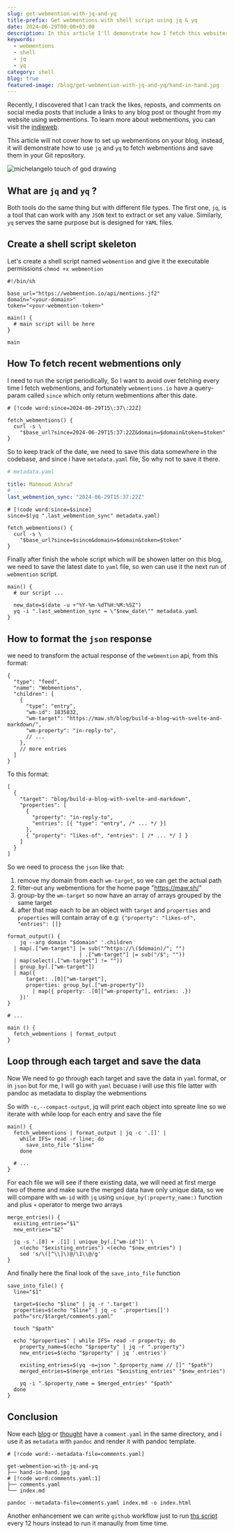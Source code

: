 ```yaml
---
slug: get-webmention-with-jq-and-yq
title-prefix: Get webmentions with shell script using jq & yq
date: 2024-06-29T00:00+03:00
description: In this article I'll demonstrate how I fetch this websites webmentions just using shell script.
keywords:
  - webmentions
  - shell
  - jq
  - yq
category: shell
blog: true
featured-image: /blog/get-webmention-with-jq-and-yq/hand-in-hand.jpg
---
```


Recently, I discovered that I can track the likes, reposts, and comments on
social media posts that include a links to any blog post or thought from my
website using webmentions. To learn more about webmentions, you can visit the
[indieweb](https://indieweb.org/Webmention).

This article will not cover how to set up webmentions on your blog, instead, it
will demonstrate how to use `jq` and `yq` to fetch webmentions and save them in
your Git repository.

![michelangelo touch of god drawing](./hand-in-hand.jpg)

## What are `jq` and `yq` ?

Both tools do the same thing but with different file types. The first one, `jq`,
is a tool that can work with any `JSON` text to extract or set any value.
Similarly, `yq` serves the same purpose but is designed for `YAML` files.

## Create a shell script skeleton

Let's create a shell script named `webmention` and give it the executable
permissions `chmod +x webmention`

```shell
#!/bin/sh

base_url="https://webmention.io/api/mentions.jf2"
domain="<your-domain>"
token="<your-webmention-token>"

main() {
  # main script will be here
}

main
```

## How To fetch recent webmentions only

I need to run the script periodically, So I want to avoid over fetching every
time I fetch webmentions, and fortunately `webmentions.io` have a query-param
called `since` which only return webmentions after this date.

```shell
# [!code word:since=2024-06-29T15\:37\:22Z]

fetch_webmentions() {
  curl -s \
    "$base_url?since=2024-06-29T15:37:22Z&domain=$domain&token=$token"
}

```

So to keep track of the date, we need to save this data somewhere in the
codebase, and since i have `metadata.yaml` file, So why not to save it there.

```yaml
# metadata.yaml

title: Mahmoud Ashraf
# ...
last_webmention_sync: "2024-06-29T15:37:22Z"
```

```shell
# [!code word:since=$since]
since=$(yq ".last_webmention_sync" metadata.yaml)

fetch_webmentions() {
  curl -s \
    "$base_url?since=$since&domain=$domain&token=$token"
}
```

Finally after finish the whole script which will be showen latter on this blog,
we need to save the latest date to `yaml` file, so wen can use it the next run
of `webmention` script.

```shell
main() {
  # our script ...

  new_date=$(date -u +"%Y-%m-%dT%H:%M:%SZ")
  yq -i ".last_webmention_sync = \"$new_date\"" metadata.yaml
}
```


## How to format the `json` response

we need to transform the actual response of the `webmention` api, from this
format:

```jsonc
{
  "type": "feed",
  "name": "Webmentions",
  "children": [
    {
      "type": "entry",
      "wm-id": 1835832,
      "wm-target": "https://maw.sh/blog/build-a-blog-with-svelte-and-markdown/",
      "wm-property": "in-reply-to",
      // ...
    },
    // more entries
  ]
}
```

To this format:

```jsonc
[
  {
    "target": "blog/build-a-blog-with-svelte-and-markdown",
    "properties": [
      {
        "property": "in-reply-to",
        "entries": [{ "type": "entry", /* ... */ }]
      },
      { "property": "likes-of", "entries": [ /* ... */ ] }
    ]
  }
]
```

So we need to process the `json` like that:

1. remove my domain from each `wm-target`, so we can get the actual path
1. filter-out any webmentions for the home page "https://maw.sh/"
1. group-by the `wm-target` so now have an array of arrays grouped by the same
   target
1. after that map each to be an object with `target` and `properties`
   and `properties` will contain array of e.g: `{"property": "likes-of", "entries": []}`


```shell
format_output() {
	jq --arg domain "$domain" '.children
  | map(.["wm-target"] |= sub("^https://\($domain)/"; "")
                       | .["wm-target"] |= sub("/$"; ""))
  | map(select(.["wm-target"] != ""))
  | group_by(.["wm-target"])
  | map({
      target: .[0]["wm-target"],
      properties: group_by(.["wm-property"])
        | map({ property: .[0]["wm-property"], entries: .})
    })'
}

# ...

main () {
  fetch_webmentions | format_output
}
```

## Loop through each target and save the data

Now We need to go through each target and save the data in `yaml` format, or in
`json` but for me, I will go with `yaml` becuase i will use this file latter
with pandoc as metadata to display the webmentions

So with `-c,--compact-output`, jq will print each object into spreate line so we
iterate with while loop for each entry and save the file

```shell
main() {
  fetch_webmentions | format_output | jq -c '.[]' |
    while IFS= read -r line; do
      save_into_file "$line"
    done

  # ...
}
```

For each file we will see if there existing data, we will need at first merge two of theme and make
sure the merged data have only unique data, so we will compare with `wm-id` with `jq` using
`unique_by(:property_name:)` function and plus `+` operator to merge two arrays

```shell
merge_entries() {
  existing_entries="$1"
  new_entries="$2"

  jq -s '.[0] + .[1] | unique_by(.["wm-id"])' \
    <(echo "$existing_entries") <(echo "$new_entries") |
    sed 's/\([^\\]\)@/\1\\@/g'
}
```

And finally here the final look of the `save_into_file` function

```shell
save_into_file() {
  line="$1"

  target=$(echo "$line" | jq -r '.target')
  properties=$(echo "$line" | jq -c '.properties[]')
  path="src/$target/comments.yaml"

  touch "$path"

  echo "$properties" | while IFS= read -r property; do
    property_name=$(echo "$property" | jq -r ".property")
    new_entries=$(echo "$property" | jq '.entries')

    existing_entries=$(yq -o=json ".$property_name // []" "$path")
    merged_entries=$(merge_entries "$existing_entries" "$new_entries")

    yq -i ".$property_name = $merged_entries" "$path"
  done
}
```

## Conclusion

Now each [blog](/blog) or [thought](/thoughts) have a `comment.yaml` in the same directory,
and i use it as `metadata` with `pandoc` and render it with pandoc template.

```shell
# [!code word:--metadata-file=comments.yaml]

get-webmention-with-jq-and-yq
├── hand-in-hand.jpg
# [!code word:comments.yaml:1]
├── comments.yaml
└── index.md

pandoc --metadata-file=comments.yaml index.md -o index.html
```
Another enhancement we can write `github` workflow just to run [ths
script](https://github.com/22mahmoud/maw.sh/blob/master/bin/webmention) every 12 hours instead to
run it manaully from time time.
